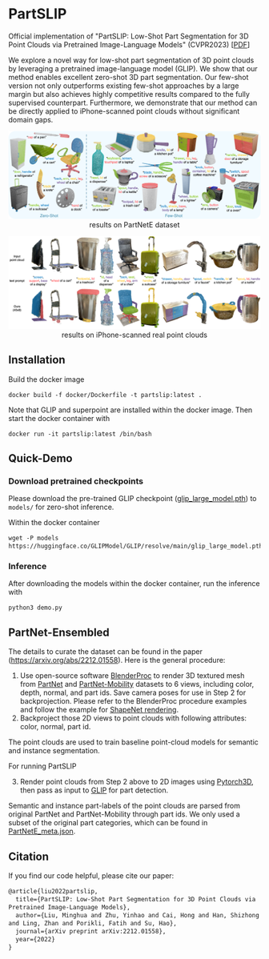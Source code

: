 # PartSLIP
Official implementation of "PartSLIP: Low-Shot Part Segmentation for 3D Point Clouds via Pretrained Image-Language Models" (CVPR2023) [[PDF](https://arxiv.org/pdf/2212.01558.pdf)]

We explore a novel way for low-shot part segmentation of 3D point clouds by leveraging a pretrained image-language model (GLIP). We show that our method enables excellent zero-shot 3D part segmentation. Our few-shot version not only outperforms existing few-shot approaches by a large margin but also achieves highly competitive results compared to the fully supervised counterpart. Furthermore, we demonstrate that our method can be directly applied to iPhone-scanned point clouds without significant domain gaps.


<p align="center">
<img src="fig/teaser.png" alt="teaser">
results on PartNetE dataset
</p>

<p align="center">
<img src="fig/real_pc.png" alt="real_pc">
results on iPhone-scanned real point clouds
</p>


## Installation

Build the docker image
```
docker build -f docker/Dockerfile -t partslip:latest .
```
Note that GLIP and superpoint are installed within the docker image.
Then start the docker container with
```
docker run -it partslip:latest /bin/bash
```

## Quick-Demo
### Download pretrained checkpoints
Please download the pre-trained GLIP checkpoint ([glip_large_model.pth](https://huggingface.co/GLIPModel/GLIP/blob/main/glip_large_model.pth)) to `models/` for zero-shot inference. 

Within the docker container
```
wget -P models https://huggingface.co/GLIPModel/GLIP/resolve/main/glip_large_model.pth
```


### Inference
After downloading the models within the docker container, run the inference with
```
python3 demo.py
```

## PartNet-Ensembled


The details to curate the dataset can be found in the paper (https://arxiv.org/abs/2212.01558). Here is the general procedure: 

1. Use open-source software [BlenderProc](https://github.com/DLR-RM/BlenderProc) to render 3D textured mesh from [PartNet](https://partnet.cs.stanford.edu/) and [PartNet-Mobility](https://sapien.ucsd.edu/browse) datasets to 6 views, including color, depth, normal, and part ids. Save camera poses for use in Step 2 for backprojection. Please refer to the BlenderProc procedure examples and follow the example for [ShapeNet rendering](https://github.com/DLR-RM/BlenderProc/tree/main/examples/datasets/shapenet).
2. Backproject those 2D views to point clouds with following attributes: color, normal, part id. 
 
The point clouds are used to train baseline point-cloud models for semantic and instance segmentation. 

For running PartSLIP 

3. Render point clouds from Step 2 above to 2D images using [Pytorch3D](https://github.com/facebookresearch/pytorch3d), then pass as input to [GLIP](https://github.com/microsoft/GLIP) for part detection. 

Semantic and instance part-labels of the point clouds are parsed from original PartNet and PartNet-Mobility through part ids. We only used a subset of the original part categories, which can be found in [PartNetE_meta.json](PartNetE_meta.json).


## Citation

If you find our code helpful, please cite our paper:

```
@article{liu2022partslip,
  title={PartSLIP: Low-Shot Part Segmentation for 3D Point Clouds via Pretrained Image-Language Models},
  author={Liu, Minghua and Zhu, Yinhao and Cai, Hong and Han, Shizhong and Ling, Zhan and Porikli, Fatih and Su, Hao},
  journal={arXiv preprint arXiv:2212.01558},
  year={2022}
}
```
